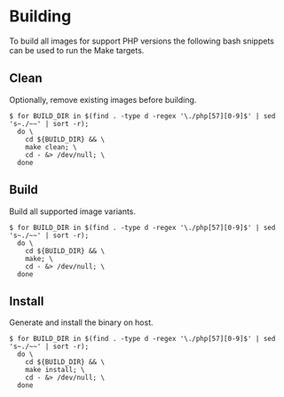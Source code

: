# Building

To build all images for support PHP versions the following bash snippets can be used to run the Make targets.

## Clean

Optionally, remove existing images before building.

```
$ for BUILD_DIR in $(find . -type d -regex '\./php[57][0-9]$' | sed 's~./~~' | sort -r);
  do \
    cd ${BUILD_DIR} && \
    make clean; \
    cd - &> /dev/null; \
  done
```

## Build

Build all supported image variants.

```
$ for BUILD_DIR in $(find . -type d -regex '\./php[57][0-9]$' | sed 's~./~~' | sort -r);
  do \
    cd ${BUILD_DIR} && \
    make; \
    cd - &> /dev/null; \
  done
```

## Install

Generate and install the binary on host.

```
$ for BUILD_DIR in $(find . -type d -regex '\./php[57][0-9]$' | sed 's~./~~' | sort -r);
  do \
    cd ${BUILD_DIR} && \
    make install; \
    cd - &> /dev/null; \
  done
```
